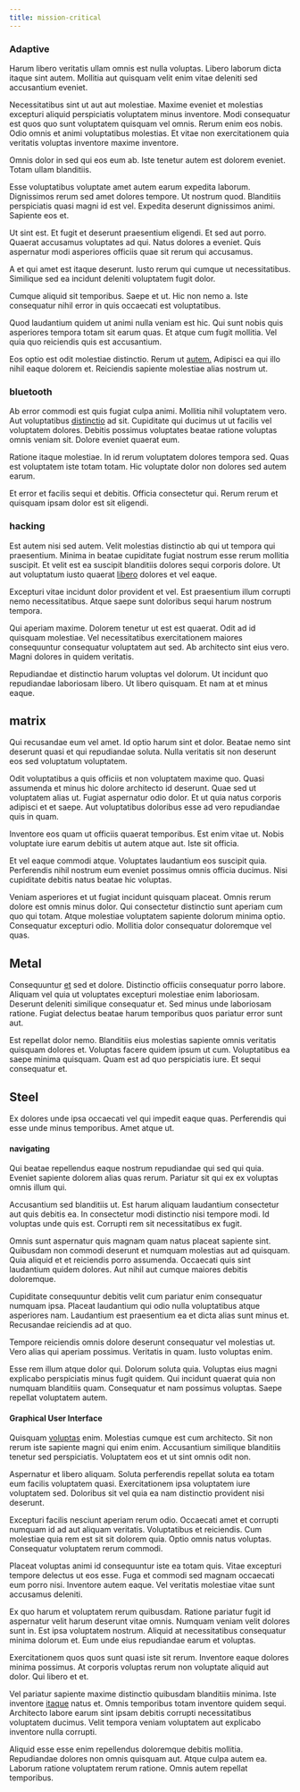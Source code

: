 ```yaml
---
title: mission-critical
---
```


### Adaptive

Harum libero veritatis ullam omnis est nulla voluptas. Libero laborum dicta itaque sint autem. Mollitia aut quisquam velit enim vitae deleniti sed accusantium eveniet.

Necessitatibus sint ut aut aut molestiae. Maxime eveniet et molestias excepturi aliquid perspiciatis voluptatem minus inventore. Modi consequatur est quos quo sunt voluptatem quisquam vel omnis. Rerum enim eos nobis. Odio omnis et animi voluptatibus molestias. Et vitae non exercitationem quia veritatis voluptas inventore maxime inventore.

Omnis dolor in sed qui eos eum ab. Iste tenetur autem est dolorem eveniet. Totam ullam blanditiis.

Esse voluptatibus voluptate amet autem earum expedita laborum. Dignissimos rerum sed amet dolores tempore. Ut nostrum quod. Blanditiis perspiciatis quasi magni id est vel. Expedita deserunt dignissimos animi. Sapiente eos et.

Ut sint est. Et fugit et deserunt praesentium eligendi. Et sed aut porro. Quaerat accusamus voluptates ad qui. Natus dolores a eveniet. Quis aspernatur modi asperiores officiis quae sit rerum qui accusamus.

A et qui amet est itaque deserunt. Iusto rerum qui cumque ut necessitatibus. Similique sed ea incidunt deleniti voluptatem fugit dolor.

Cumque aliquid sit temporibus. Saepe et ut. Hic non nemo a. Iste consequatur nihil error in quis occaecati est voluptatibus.

Quod laudantium quidem ut animi nulla veniam est hic. Qui sunt nobis quis asperiores tempora totam sit earum quas. Et atque cum fugit mollitia. Vel quia quo reiciendis quis est accusantium.

Eos optio est odit molestiae distinctio. Rerum ut [autem.](/facere/adipisci/quantifying_tasty_rubber_pants.md) Adipisci ea qui illo nihil eaque dolorem et. Reiciendis sapiente molestiae alias nostrum ut.

### bluetooth

Ab error commodi est quis fugiat culpa animi. Mollitia nihil voluptatem vero. Aut voluptatibus [distinctio](/eos/est/ut/metal.md) ad sit. Cupiditate qui ducimus ut ut facilis vel voluptatem dolores. Debitis possimus voluptates beatae ratione voluptas omnis veniam sit. Dolore eveniet quaerat eum.

Ratione itaque molestiae. In id rerum voluptatem dolores tempora sed. Quas est voluptatem iste totam totam. Hic voluptate dolor non dolores sed autem earum.

Et error et facilis sequi et debitis. Officia consectetur qui. Rerum rerum et quisquam ipsam dolor est sit eligendi.

### hacking

Est autem nisi sed autem. Velit molestias distinctio ab qui ut tempora qui praesentium. Minima in beatae cupiditate fugiat nostrum esse rerum mollitia suscipit. Et velit est ea suscipit blanditiis dolores sequi corporis dolore. Ut aut voluptatum iusto quaerat [libero](/earum/et/road_fantastic.md) dolores et vel eaque.

Excepturi vitae incidunt dolor provident et vel. Est praesentium illum corrupti nemo necessitatibus. Atque saepe sunt doloribus sequi harum nostrum tempora.

Qui aperiam maxime. Dolorem tenetur ut est est quaerat. Odit ad id quisquam molestiae. Vel necessitatibus exercitationem maiores consequuntur consequatur voluptatem aut sed. Ab architecto sint eius vero. Magni dolores in quidem veritatis.

Repudiandae et distinctio harum voluptas vel dolorum. Ut incidunt quo repudiandae laboriosam libero. Ut libero quisquam. Et nam at et minus eaque.

## matrix

Qui recusandae eum vel amet. Id optio harum sint et dolor. Beatae nemo sint deserunt quasi et qui repudiandae soluta. Nulla veritatis sit non deserunt eos sed voluptatum voluptatem.

Odit voluptatibus a quis officiis et non voluptatem maxime quo. Quasi assumenda et minus hic dolore architecto id deserunt. Quae sed ut voluptatem alias ut. Fugiat aspernatur odio dolor. Et ut quia natus corporis adipisci et et saepe. Aut voluptatibus doloribus esse ad vero repudiandae quis in quam.

Inventore eos quam ut officiis quaerat temporibus. Est enim vitae ut. Nobis voluptate iure earum debitis ut autem atque aut. Iste sit officia.

Et vel eaque commodi atque. Voluptates laudantium eos suscipit quia. Perferendis nihil nostrum eum eveniet possimus omnis officia ducimus. Nisi cupiditate debitis natus beatae hic voluptas.

Veniam asperiores et ut fugiat incidunt quisquam placeat. Omnis rerum dolore est omnis minus dolor. Qui consectetur distinctio sunt aperiam cum quo qui totam. Atque molestiae voluptatem sapiente dolorum minima optio. Consequatur excepturi odio. Mollitia dolor consequatur doloremque vel quas.

## Metal

Consequuntur [et](/earum/quia/marketing_park.md) sed et dolore. Distinctio officiis consequatur porro labore. Aliquam vel quia ut voluptates excepturi molestiae enim laboriosam. Deserunt deleniti similique consequatur et. Sed minus unde laboriosam ratione. Fugiat delectus beatae harum temporibus quos pariatur error sunt aut.

Est repellat dolor nemo. Blanditiis eius molestias sapiente omnis veritatis quisquam dolores et. Voluptas facere quidem ipsum ut cum. Voluptatibus ea saepe minima quisquam. Quam est ad quo perspiciatis iure. Et sequi consequatur et.

## Steel

Ex dolores unde ipsa occaecati vel qui impedit eaque quas. Perferendis qui esse unde minus temporibus. Amet atque ut.

#### navigating

Qui beatae repellendus eaque nostrum repudiandae qui sed qui quia. Eveniet sapiente dolorem alias quas rerum. Pariatur sit qui ex ex voluptas omnis illum qui.

Accusantium sed blanditiis ut. Est harum aliquam laudantium consectetur aut quis debitis ea. In consectetur modi distinctio nisi tempore modi. Id voluptas unde quis est. Corrupti rem sit necessitatibus ex fugit.

Omnis sunt aspernatur quis magnam quam natus placeat sapiente sint. Quibusdam non commodi deserunt et numquam molestias aut ad quisquam. Quia aliquid et et reiciendis porro assumenda. Occaecati quis sint laudantium quidem dolores. Aut nihil aut cumque maiores debitis doloremque.

Cupiditate consequuntur debitis velit cum pariatur enim consequatur numquam ipsa. Placeat laudantium qui odio nulla voluptatibus atque asperiores nam. Laudantium est praesentium ea et dicta alias sunt minus et. Recusandae reiciendis ad at quo.

Tempore reiciendis omnis dolore deserunt consequatur vel molestias ut. Vero alias qui aperiam possimus. Veritatis in quam. Iusto voluptas enim.

Esse rem illum atque dolor qui. Dolorum soluta quia. Voluptas eius magni explicabo perspiciatis minus fugit quidem. Qui incidunt quaerat quia non numquam blanditiis quam. Consequatur et nam possimus voluptas. Saepe repellat voluptatem autem.

#### Graphical User Interface

Quisquam [voluptas](/facere/adipisci/molestiae/ut/bypass_synthesize.md) enim. Molestias cumque est cum architecto. Sit non rerum iste sapiente magni qui enim enim. Accusantium similique blanditiis tenetur sed perspiciatis. Voluptatem eos et ut sint omnis odit non.

Aspernatur et libero aliquam. Soluta perferendis repellat soluta ea totam eum facilis voluptatem quasi. Exercitationem ipsa voluptatem iure voluptatem sed. Doloribus sit vel quia ea nam distinctio provident nisi deserunt.

Excepturi facilis nesciunt aperiam rerum odio. Occaecati amet et corrupti numquam id ad aut aliquam veritatis. Voluptatibus et reiciendis. Cum molestiae quia rem est sit sit dolorem quia. Optio omnis natus voluptas. Consequatur voluptatem rerum commodi.

Placeat voluptas animi id consequuntur iste ea totam quis. Vitae excepturi tempore delectus ut eos esse. Fuga et commodi sed magnam occaecati eum porro nisi. Inventore autem eaque. Vel veritatis molestiae vitae sunt accusamus deleniti.

Ex quo harum et voluptatem rerum quibusdam. Ratione pariatur fugit id aspernatur velit harum deserunt vitae omnis. Numquam veniam velit dolores sunt in. Est ipsa voluptatem nostrum. Aliquid at necessitatibus consequatur minima dolorum et. Eum unde eius repudiandae earum et voluptas.

Exercitationem quos quos sunt quasi iste sit rerum. Inventore eaque dolores minima possimus. At corporis voluptas rerum non voluptate aliquid aut dolor. Qui libero et et.

Vel pariatur sapiente maxime distinctio quibusdam blanditiis minima. Iste inventore [itaque](/earum/quo/dolorem/ergonomic_wooden_cheese_oklahoma.md) natus et. Omnis temporibus totam inventore quidem sequi. Architecto labore earum sint ipsam debitis corrupti necessitatibus voluptatem ducimus. Velit tempora veniam voluptatem aut explicabo inventore nulla corrupti.

Aliquid esse esse enim repellendus doloremque debitis mollitia. Repudiandae dolores non omnis quisquam aut. Atque culpa autem ea. Laborum ratione voluptatem rerum ratione. Omnis autem repellat temporibus.
